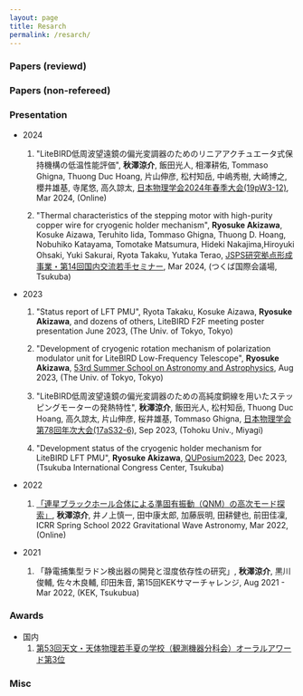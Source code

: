 ```yaml
---
layout: page
title: Resarch
permalink: /resarch/
---
```


### Papers (reviewd)
### Papers (non-refereed)
### Presentation

- 2024
    1. "LiteBIRD低周波望遠鏡の偏光変調器のためのリニアアクチュエータ式保持機構の低温性能評価", __秋澤涼介__, 飯田光人, 相澤耕佑, Tommaso Ghigna, Thuong Duc Hoang, 片山伸彦, 松村知岳, 中嶋秀樹, 大崎博之, 櫻井雄基, 寺尾悠, 高久諒太, [日本物理学会2024年春季大会(19pW3-12)](https://onsite.gakkai-web.net/jps/jps_search/2024sp/data2/html/programu.html#j19pW3), Mar 2024, (Online)

    1. "Thermal characteristics of the stepping motor with high-purity copper wire for cryogenic holder mechanism", __Ryosuke Akizawa__, Kosuke Aizawa, Teruhito Iida, Tommaso Ghigna,
Thuong D. Hoang, Nobuhiko Katayama, Tomotake Matsumura, Hideki Nakajima,Hiroyuki Ohsaki, Yuki Sakurai, Ryota Takaku, Yutaka Terao, [JSPS研究拠点形成事業・第14回国内交流若手セミナー](hhttps://cmb.phys.s.u-tokyo.ac.jp/c2c/2024/03/08/jsps%e7%a0%94%e7%a9%b6%e6%8b%a0%e7%82%b9%e5%bd%a2%e6%88%90%e4%ba%8b%e6%a5%ad%e3%83%bb%e7%ac%ac14%e5%9b%9e%e5%9b%bd%e5%86%85%e4%ba%a4%e6%b5%81%e8%8b%a5%e6%89%8b%e3%82%bb%e3%83%9f%e3%83%8a%e3%83%bc/), Mar 2024, (つくば国際会議場, Tsukuba)

- 2023
    1. "Status report of LFT PMU", Ryota Takaku, Kosuke Aizawa, __Ryosuke Akizawa__, and dozens of others, LiteBIRD F2F meeting poster presentation June 2023, (The Univ. of Tokyo, Tokyo)

    1. "Development of cryogenic rotation mechanism of polarization modulator unit for LiteBIRD Low-Frequency Telescope", __Ryosuke Akizawa__, [53rd Summer School on Astronomy and Astrophysics](https://astro-wakate.sakura.ne.jp/ss2023/), Aug 2023, (The Univ. of Tokyo, Tokyo)

    1. "LiteBIRD低周波望遠鏡の偏光変調器のための高純度銅線を用いたステッピングモーターの発熱特性", __秋澤涼介__, 飯田光人, 松村知岳, Thuong Duc Hoang, 高久諒太, 片山伸彦, 桜井雄基, Tommaso Ghigna, [日本物理学会第78回年次大会(17aS32-6)](https://onsite.gakkai-web.net/jps/jps_search/2023au/data2/html/programsj.html#j17aS32), Sep 2023, (Tohoku Univ., Miyagi)

    1. "Development status of the cryogenic holder mechanism for LiteBIRD LFT PMU", __Ryosuke Akizawa__, [QUPosium2023](https://conference-indico.kek.jp/event/245/page/388-poster-presentation), Dec 2023, (Tsukuba International Congress Center, Tsukuba)

- 2022
    1. [「連星ブラックホール合体による準固有振動（QNM）の高次モード探索」](https://www.icrr.u-tokyo.ac.jp/prwps/wp-content/uploads/2022Graviational-Wave-Asrtronomy.pdf), __秋澤涼介__, 井ノ上慎一, 田中康太郎, 加藤辰明, 田耕健也, 前田佳凜, ICRR Spring School 2022 Gravitational Wave Astronomy, Mar 2022, (Online)

- 2021
    1. 「静電捕集型ラドン検出器の開発と湿度依存性の研究」, __秋澤涼介__, 黒川俊輔, 佐々木良輔, 印田朱音, 第15回KEKサマーチャレンジ, Aug 2021 - Mar 2022, (KEK, Tsukubua)


### Awards
- 国内
    1. [第53回天文・天体物理若手夏の学校（観測機器分科会）オーラルアワード第3位](https://astro-wakate.sakura.ne.jp/ss2023/award/index.html)

### Misc
